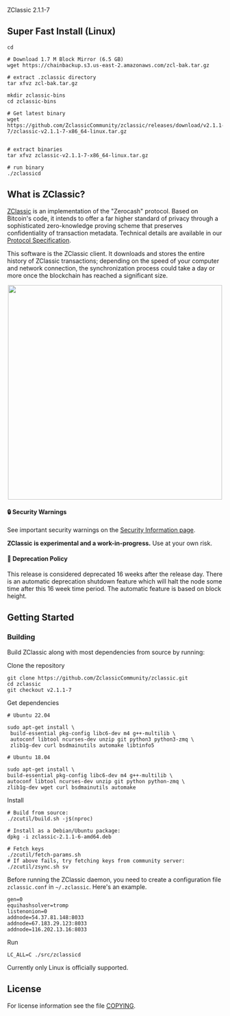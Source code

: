 
ZClassic 2.1.1-7

## Super Fast Install (Linux)
```{r, engine='bash'}
cd

# Download 1.7 M Block Mirror (6.5 GB)
wget https://chainbackup.s3.us-east-2.amazonaws.com/zcl-bak.tar.gz

# extract .zclassic directory
tar xfvz zcl-bak.tar.gz

mkdir zclassic-bins
cd zclassic-bins

# Get latest binary
wget https://github.com/ZclassicCommunity/zclassic/releases/download/v2.1.1-7/zclassic-v2.1.1-7-x86_64-linux.tar.gz


# extract binaries
tar xfvz zclassic-v2.1.1-7-x86_64-linux.tar.gz 

# run binary
./zclassicd 

```
## What is ZClassic?

[ZClassic](https://zclassic.org/) is an implementation of the "Zerocash" protocol.
Based on Bitcoin's code, it intends to offer a far higher standard of privacy
through a sophisticated zero-knowledge proving scheme that preserves
confidentiality of transaction metadata. Technical details are available
in our [Protocol Specification](https://github.com/zcash/zips/raw/master/protocol/protocol.pdf).

This software is the ZClassic client. It downloads and stores the entire history
of ZClassic transactions; depending on the speed of your computer and network
connection, the synchronization process could take a day or more once the
blockchain has reached a significant size.

<p align="center">
  <img src="doc/imgs/zclassic.png" height="500">
</p>

#### :lock: Security Warnings

See important security warnings on the
[Security Information page](https://z.cash/support/security/).

**ZClassic is experimental and a work-in-progress.** Use at your own risk.

#### :ledger: Deprecation Policy

This release is considered deprecated 16 weeks after the release day. There
is an automatic deprecation shutdown feature which will halt the node some
time after this 16 week time period. The automatic feature is based on block
height.

## Getting Started

### Building

Build ZClassic along with most dependencies from source by running:

Clone the repository

```{r, engine='bash'}
git clone https://github.com/ZclassicCommunity/zclassic.git
cd zclassic
git checkout v2.1.1-7
```

Get dependencies

```{r, engine='bash'}
# Ubuntu 22.04

sudo apt-get install \
 build-essential pkg-config libc6-dev m4 g++-multilib \
 autoconf libtool ncurses-dev unzip git python3 python3-zmq \
 zlib1g-dev curl bsdmainutils automake libtinfo5
```

```{r, engine='bash'}
# Ubuntu 18.04

sudo apt-get install \
build-essential pkg-config libc6-dev m4 g++-multilib \
autoconf libtool ncurses-dev unzip git python python-zmq \
zlib1g-dev wget curl bsdmainutils automake
```

Install

```{r, engine='bash'}
# Build from source:
./zcutil/build.sh -j$(nproc)

# Install as a Debian/Ubuntu package:
dpkg -i zclassic-2.1.1-6-amd64.deb

# Fetch keys
./zcutil/fetch-params.sh
# If above fails, try fetching keys from community server:
./zcutil/zsync.sh sv
```

Before running the ZClassic daemon, you need to create a configuration file `zclassic.conf` in `~/.zclassic`. Here's an example.

```
gen=0
equihashsolver=tromp
listenonion=0
addnode=54.37.81.148:8033
addnode=67.183.29.123:8033
addnode=116.202.13.16:8033
```

Run

```{r, engine='bash'}
LC_ALL=C ./src/zclassicd
```

Currently only Linux is officially supported.

## License

For license information see the file [COPYING](COPYING).
